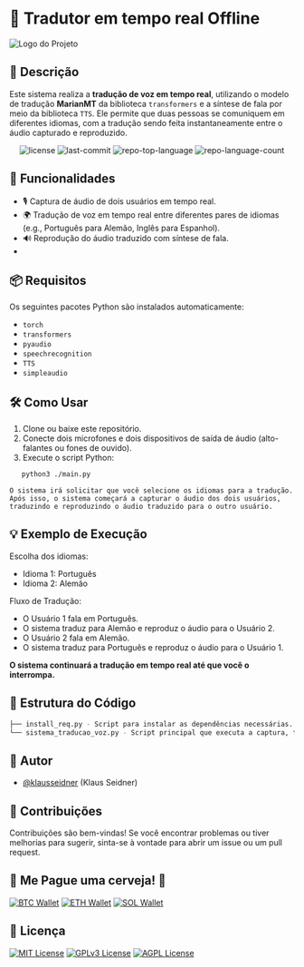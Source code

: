 # 🎤 Tradutor em tempo real Offline

![Logo do Projeto](https://github.com/klausseidner/Tradutor-offline/logo.png)

## 📖 Descrição

Este sistema realiza a **tradução de voz em tempo real**, utilizando o modelo de tradução **MarianMT** da biblioteca `transformers` e a síntese de fala por meio da biblioteca `TTS`. Ele permite que duas pessoas se comuniquem em diferentes idiomas, com a tradução sendo feita instantaneamente entre o áudio capturado e reproduzido.

<p align="center">
	<img src="https://img.shields.io/github/license/klausseidner/Tradutor-offline?style=flat&logo=opensourceinitiative&logoColor=white&color=0080ff" alt="license">
	<img src="https://img.shields.io/github/last-commit/klausseidner/Tradutor-offline?style=flat&logo=git&logoColor=white&color=0080ff" alt="last-commit">
	<img src="https://img.shields.io/github/languages/top/klausseidner/Tradutor-offline?style=flat&color=0080ff" alt="repo-top-language">
	<img src="https://img.shields.io/github/languages/count/klausseidner/Tradutor-offline?style=flat&color=0080ff" alt="repo-language-count">
</p>

## 🚀 Funcionalidades

- 🎙️ Captura de áudio de dois usuários em tempo real.
- 🌍 Tradução de voz em tempo real entre diferentes pares de idiomas (e.g., Português para Alemão, Inglês para Espanhol).
- 🔊 Reprodução do áudio traduzido com síntese de fala.
- 

## 📦 Requisitos

Os seguintes pacotes Python são instalados automaticamente:

- `torch`
- `transformers`
- `pyaudio`
- `speechrecognition`
- `TTS`
- `simpleaudio`

## 🛠️ Como Usar

1. Clone ou baixe este repositório.
2. Conecte dois microfones e dois dispositivos de saída de áudio (alto-falantes ou fones de ouvido).
3. Execute o script Python:

```bash
   python3 ./main.py
```

    O sistema irá solicitar que você selecione os idiomas para a tradução.
    Após isso, o sistema começará a capturar o áudio dos dois usuários, traduzindo e reproduzindo o áudio traduzido para o outro usuário.

## 💡 Exemplo de Execução
Escolha dos idiomas:

- Idioma 1: Português
- Idioma 2: Alemão

Fluxo de Tradução:

- O Usuário 1 fala em Português.
- O sistema traduz para Alemão e reproduz o áudio para o Usuário 2.
- O Usuário 2 fala em Alemão.
- O sistema traduz para Português e reproduz o áudio para o Usuário 1.

**O sistema continuará a tradução em tempo real até que você o interrompa.**

## 📂 Estrutura do Código

```sh
├── install_req.py - Script para instalar as dependências necessárias.
└── sistema_traducao_voz.py - Script principal que executa a captura, tradução e reprodução do áudio.
```

## 👤 Autor

- [@klausseidner](https://www.github.com/klausseidner) (Klaus Seidner)


## 🤝 Contribuições

Contribuições são bem-vindas! Se você encontrar problemas ou tiver melhorias para sugerir, sinta-se à vontade para abrir um issue ou um pull request.

## 🍺 Me Pague uma cerveja! 🍺

[![BTC Wallet](http://img.shields.io/badge/Bitcoin-000000?style=flat&logo=bitcoin&logoColor=white)](https://www.blockchain.com/btc/address/bc1qtfh4asd7jhyxxpnk0254c2tr6zy4p3aagr9lnc)
[![ETH Wallet](http://img.shields.io/badge/Ethereum-000000?style=flat&logo=ethereum&logoColor=white)](https://www.blockchain.com/eth/address/0x4bdebD8AA648a88f06Acc7944Ab852676eF059d1)
[![SOL Wallet](http://img.shields.io/badge/Solana-000000?style=flat&logo=solana&logoColor=white)](https://solscan.io/account/2NWJyYUx4YgdAWkr4pbjbqQvtSGCFH44mqJ1gHnfxu3L)

## 📜 Licença

[![MIT License](https://img.shields.io/badge/License-MIT-green.svg)](https://choosealicense.com/licenses/mit/)
[![GPLv3 License](https://img.shields.io/badge/License-GPL%20v3-yellow.svg)](https://opensource.org/licenses/)
[![AGPL License](https://img.shields.io/badge/license-AGPL-blue.svg)](http://www.gnu.org/licenses/agpl-3.0)